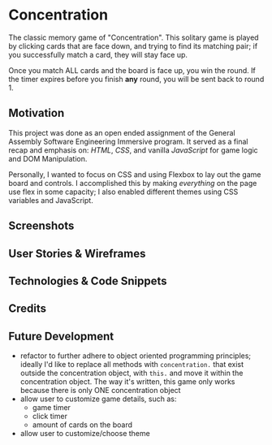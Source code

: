 # Concentration

The classic memory game of "Concentration". This solitary game is played by clicking cards that are face down, and trying to find its matching pair; if you successfully match a card, they will stay face up.

Once you match ALL cards and the board is face up, you win the round. If the timer expires before you finish **any** round, you will be sent back to round 1.

## Motivation

This project was done as an open ended assignment of the General Assembly Software Engineering Immersive program. It served as a final recap and emphasis on: _HTML_, _CSS_, and vanilla _JavaScript_ for game logic and DOM Manipulation.

Personally, I wanted to focus on CSS and using Flexbox to lay out the game board and controls. I accomplished this by making _everything_ on the page use flex in some capacity; I also enabled different themes using CSS variables and JavaScript.

## Screenshots

## User Stories & Wireframes

## Technologies & Code Snippets

## Credits

## Future Development

- refactor to further adhere to object oriented programming principles; ideally I'd like to replace all methods with `concentration.` that exist outside the concentration object, with `this.` and move it within the concentration object. The way it's written, this game only works because there is only ONE concentration object
- allow user to customize game details, such as:
  - game timer
  - click timer
  - amount of cards on the board
- allow user to customize/choose theme

